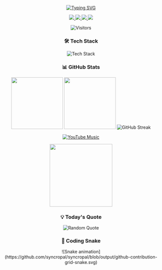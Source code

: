 <div align="center">
  
  <!-- Animated Header -->
  [![Typing SVG](https://readme-typing-svg.demolab.com?font=Fira+Code&weight=600&size=26&duration=3000&pause=1000&color=38F7D6&width=550&lines=Welcome+Hero!+👋;I'm+Tripal+Bayalkoti;Full-Stack+Developer;From+DHI,+Nepal)](https://git.io/typing-svg)

  <!-- Badges -->
  <p>
    <a href="https://linkedin.com/in/tripal-bayalkoti-52b582338/">
      <img src="https://img.shields.io/badge/-LinkedIn-0077B5?style=for-the-badge&logo=linkedin&logoColor=white">
    </a>
    <a href="https://Instagram.com/tripal_ezyy69">
      <img src="https://img.shields.io/badge/-Twitter-1DA1F2?style=for-the-badge&logo=twitter&logoColor=white">
    </a>
    <a href="mailto:Syncrobyte7@gmail.com">
      <img src="https://img.shields.io/badge/-Email-D14836?style=for-the-badge&logo=gmail&logoColor=white">
    </a>
    <a href="https://syncropal.github.io/Tripalstack/">
      <img src="https://img.shields.io/badge/-Portfolio-FF7139?style=for-the-badge&logo=vercel&logoColor=white">
    </a>
  </p>

  <!-- Visitor Counter -->
  <img src="https://visitor-badge.laobi.icu/badge?page_id=syncropal.syncropal" alt="Visitors">

  <!-- Tech Stack -->
  <h3>🛠 Tech Stack</h3>
  <img src="https://skillicons.dev/icons?i=js,react,nodejs,py,java,aws,figma,tailwind&perline=6" alt="Tech Stack" />

  <!-- Stats Cards -->
  <h3>📊 GitHub Stats</h3>
  <img height="165em" src="https://github-readme-stats.vercel.app/api?username=syncropal&show_icons=true&theme=radical&count_private=true&include_all_commits=true" />
  <img height="165em" src="https://github-readme-stats.vercel.app/api/top-langs/?username=syncropal&layout=compact&theme=radical&langs_count=8" />

  <!-- Streak Stats -->
  <img src="https://streak-stats.demolab.com?user=syncropal&theme=radical&date_format=j%20M%5B%20Y%5D" alt="GitHub Streak" />

  [![YouTube Music](https://img.shields.io/badge/▶_Play_on_YouTube-FF0000?style=for-the-badge&logo=youtube&logoColor=white)](https://youtu.be/FOjdXSrtUxA)

<a href="https://youtu.be/FOjdXSrtUxA">
  <img src="https://img.youtube.com/vi/FOjdXSrtUxA/mqdefault.jpg" width="200">
</a>
</a>
  <br>
  <!-- Quote -->
  <h3>💡 Today's Quote</h3>
  <img src="https://quotes-github-readme.vercel.app/api?type=horizontal&theme=radical" alt="Random Quote">

  <!-- Snake Game -->
  <h3>🐍 Coding Snake</h3>
  ![Snake animation](https://github.com/syncropal/syncropal/blob/output/github-contribution-grid-snake.svg)
</div>
